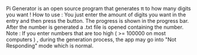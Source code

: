 Pi Generator is an open source program that generates π to how many digits you want !
How to use :
You just enter the amount of digits you want in the entry and then press the button. The progress is shown in the progress bar. After the number is generated a .txt file is opened containing the number.
Note : If you enter numbers that are too high ( >= 100000 on most computers ) , during the generation process, the app may go into "Not Responding" mode which is normal.

